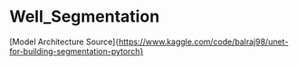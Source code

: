 # Well_Segmentation

[Model Architecture Source]{https://www.kaggle.com/code/balraj98/unet-for-building-segmentation-pytorch}
